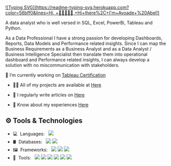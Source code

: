 [![Typing SVG](https://readme-typing-svg.herokuapp.com?color=56bff0&lines=Hi, +👋🏾👩🏾‍💻,+Hi+there%2C+I'm+Ayoade+%20Abel!)](https://git.io/typing-svg)

A data analyst who is well versed in SQL, Excel, PowerBi, Tableau and Python. 

As a Data Professional I have a strong passion for developing Dashboards, Reports, Data Models and Performance related insights. Since I can map the Business Requirements as a Business Analyst and as a Data Analyst / Business Intelligence Specialist then translate them into operational dashboard and Performance related insights, I can always develop a solution with no miscommunication with stakeholders. 

 🔭 I’m currently working on [Tableau Certification](#)

- 👨‍💻 All of my projects are available at [Here](https://github.com/tripleaceme?tab=repositories)

- 📝 I regularly write articles on [Here](https://www.linkedin.com/in/tripleaceme/)

- 📄 Know about my experiences [Here](https://drive.google.com/file/d/1uRoq1DDZabURHYexzEIMppNOlKVpptn4/view?usp=sharing)


## ⚙ Tools & Technologies

- 💻&nbsp;&nbsp;Languages:&nbsp;&nbsp;&nbsp;[<img src="https://img.shields.io/badge/-Python-333333?style=flat&logo=python&logoColor=3776AB">](https://www.python.org/)&nbsp;
- 🛢&nbsp;&nbsp;Databases:&nbsp;&nbsp;&nbsp;[<img src="https://img.shields.io/badge/-PostgreSQL-333333?style=flat&logo=postgresql&logoColor=4169E1">](https://www.postgresql.org/)&nbsp;[<img src="https://img.shields.io/badge/-MySQL-333333?style=flat&logo=mysql&logoColor=4479A1">](https://www.mysql.com/)&nbsp;
- 🖼&nbsp;&nbsp;Frameworks:&nbsp;&nbsp;&nbsp;[<img src="https://img.shields.io/badge/-Pandas-333333?style=flat&logo=pandas&logoColor=150458">](https://pandas.pydata.org/)&nbsp;[<img src="https://img.shields.io/badge/-NumPy-333333?style=flat&logo=numpy&logoColor=013243">](https://numpy.org/)&nbsp;[<img src="https://img.shields.io/badge/-Apache&nbsp;Spark-333333?style=flat&logo=apachespark&logoColor=E25A1C">](https://spark.apache.org/)
- 🔧&nbsp;&nbsp;Tools:&nbsp;&nbsp;&nbsp;[<img src="http://img.shields.io/badge/-Git-333333?style=flat&logo=git&logoColor=F1502F">](https://git-scm.com/)&nbsp;[<img src="http://img.shields.io/badge/-GitHub-333333?style=flat&logo=github&logoColor=FFFFFF">](https://github.com/)&nbsp;[<img src="http://img.shields.io/badge/-VS%20Code-333333?style=flat&logo=visual%20studio%20code&logoColor=007ACC">](https://code.visualstudio.com/)&nbsp;[<img src="https://img.shields.io/badge/-Tableau-333333?style=flat&logo=tableau&logoColor=E97627">](https://www.tableau.com/)&nbsp;[<img src="https://img.shields.io/badge/-Jupyter-333333?style=flat&logo=jupyter&logoColor=F37626">](https://jupyter.org/)&nbsp;[<img src="https://img.shields.io/badge/-Markdown-333333?style=flat&logo=markdown&logoColor=FFFFFF">](https://www.markdownguide.org/)

